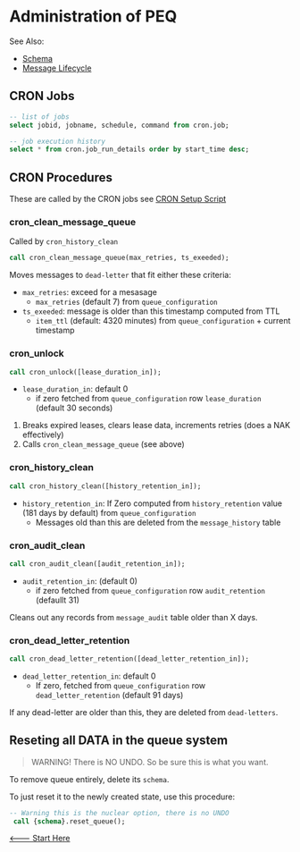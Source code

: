 # Administration of PEQ

See Also:
* [Schema](./SCHEMA.md)
* [Message Lifecycle](./MESSAGE_LIFECYCLE.md)

## CRON Jobs

```sql
-- list of jobs
select jobid, jobname, schedule, command from cron.job;

-- job execution history
select * from cron.job_run_details order by start_time desc;
```

## CRON Procedures

These are called by the CRON jobs see [CRON Setup Script](../data/sql/800_Cron_Setup.sql)

### cron_clean_message_queue

Called by `cron_history_clean`

```sql
call cron_clean_message_queue(max_retries, ts_exeeded);
```

Moves messages to `dead-letter` that fit either these criteria:

- `max_retries`: exceed for a mesasage
    - `max_retries` (default 7) from `queue_configuration`
- `ts_exeeded`: message is older than this timestamp computed from TTL
  - `item_ttl` (default: 4320 minutes) from `queue_configuration` + current timestamp



### cron_unlock

```sql
call cron_unlock([lease_duration_in]);
```

- `lease_duration_in`: default 0
  - if zero fetched from `queue_configuration` row `lease_duration` (default 30 seconds)

1. Breaks expired leases, clears lease data, increments retries (does a NAK effectively)
2. Calls `cron_clean_message_queue` (see above)

### cron_history_clean

```sql
call cron_history_clean([history_retention_in]);
```
* `history_retention_in`: If Zero computed from `history_retention` value (181 days by default) from `queue_configuration`
   - Messages old than this are deleted from the `message_history` table


### cron_audit_clean

```sql
call cron_audit_clean([audit_retention_in]);
```

- `audit_retention_in`: (default 0)
  - if zero fetched from `queue_configuration` row `audit_retention` (defaullt 31)

Cleans out any records from `message_audit` table older than X days.

### cron_dead_letter_retention

```sql
call cron_dead_letter_retention([dead_letter_retention_in]);
```

* `dead_letter_retention_in`: default 0
   - If zero, fetched from `queue_configuration` row `dead_letter_retention` (default 91 days)

If any dead-letter are older than this, they are deleted from `dead-letters`.

## Reseting all DATA in the queue system

> WARNING! There is NO UNDO. So be sure this is what you want.

To remove queue entirely, delete its `schema`. 

To just reset it to the newly created state, use this procedure:

```sql
-- Warning this is the nuclear option, there is no UNDO
 call {schema}.reset_queue();
```

[<--- Start Here](./README.md)